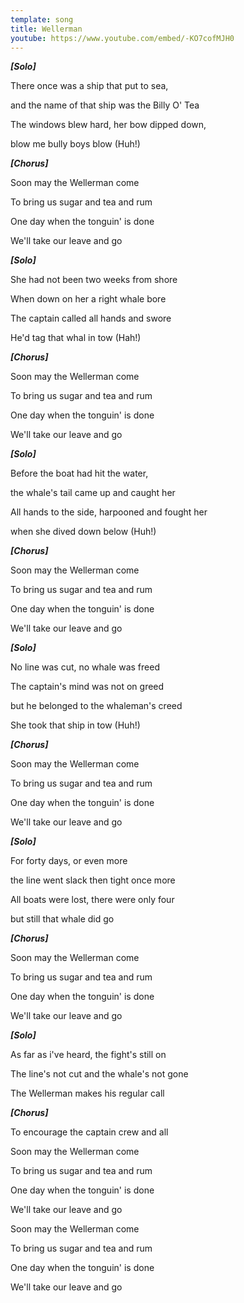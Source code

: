 ```yaml
---
template: song
title: Wellerman
youtube: https://www.youtube.com/embed/-KO7cofMJH0
---
```

***\[Solo]***

There once was a ship that put to sea,

and the name of that ship was the Billy O' Tea

The windows blew hard, her bow dipped down,

blow me bully boys blow (Huh!)

***\[Chorus]***

Soon may the Wellerman come

To bring us sugar and tea and rum

One day when the tonguin' is done

We'll take our leave and go

***\[Solo]***

She had not been two weeks from shore

When down on her a right whale bore

The captain called all hands and swore

He'd tag that whal in tow (Hah!)

***\[Chorus]***

Soon may the Wellerman come

To bring us sugar and tea and rum

One day when the tonguin' is done

We'll take our leave and go

***\[Solo]***

Before the boat had hit the water,

the whale's tail came up and caught her

All hands to the side, harpooned and fought her

when she dived down below (Huh!)

***\[Chorus]***

Soon may the Wellerman come

To bring us sugar and tea and rum

One day when the tonguin' is done

We'll take our leave and go

***\[Solo]***

No line was cut, no whale was freed

The captain's mind was not on greed

but he belonged to the whaleman's creed

She took that ship in tow (Huh!)

***\[Chorus]***

Soon may the Wellerman come

To bring us sugar and tea and rum

One day when the tonguin' is done

We'll take our leave and go

***\[Solo]***

For forty days, or even more

the line went slack then tight once more

All boats were lost, there were only four

but still that whale did go

***\[Chorus]***

Soon may the Wellerman come

To bring us sugar and tea and rum

One day when the tonguin' is done

We'll take our leave and go

***\[Solo]***

As far as i've heard, the fight's still on

The line's not cut and the whale's not gone

The Wellerman makes his regular call

***\[Chorus]***

To encourage the captain crew and all

Soon may the Wellerman come

To bring us sugar and tea and rum

One day when the tonguin' is done

We'll take our leave and go

Soon may the Wellerman come

To bring us sugar and tea and rum

One day when the tonguin' is done

We'll take our leave and go